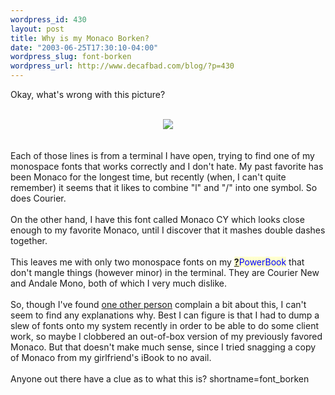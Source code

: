 ```yaml
--- 
wordpress_id: 430
layout: post
title: Why is my Monaco Borken?
date: "2003-06-25T17:30:10-04:00"
wordpress_slug: font-borken
wordpress_url: http://www.decafbad.com/blog/?p=430
---
```

Okay, what's wrong with this picture?
<br /><br />
<div align="center"><img src="http://www.decafbad.com/blog-images/font-issues.gif" /></div>
<br /><br />
Each of those lines is from a terminal I have open, trying to find
one of my monospace fonts that works correctly and I don't hate.  My
past favorite has been Monaco for the longest time, but recently (when,
I can't quite remember) it seems that it likes to combine "l" and "/"
into one symbol.  So does Courier.  
<br /><br />
On the other hand, I have this font
called Monaco CY which looks close enough to my favorite Monaco, until I 
discover that it mashes double dashes together.
<br /><br />
This leaves me with only two monospace fonts on my <span style='background : #FFFFCE;'><a href="http://www.decafbad.com/twiki/bin/edit/Main/PowerBook?topicparent=Main.FilterData"><b>?</b></a><font color="#0000FF">PowerBook</font></span> that don't
mangle things (however minor) in the terminal. They are Courier New and
Andale Mono, both of which I very much dislike.
<br /><br />
So, though I've found <a href="http://www.dsandler.org/entry.php?1004" target="_top">one other person</a> 
complain a bit about this, I can't seem to find any explanations why.  Best
I can figure is that I had to dump a slew of fonts onto my system recently
in order to be able to do some client work, so maybe I clobbered an out-of-box
version of my previously favored Monaco.  But that doesn't make much sense, since
I tried snagging a copy of Monaco from my girlfriend's iBook to no avail.
<br /><br />
Anyone out there have a clue as to what this is?
<!--more-->
shortname=font_borken
